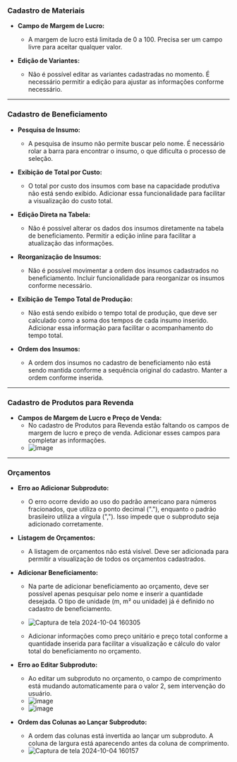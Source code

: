 ### Cadastro de Materiais

- **Campo de Margem de Lucro:**
  - A margem de lucro está limitada de 0 a 100. Precisa ser um campo livre para aceitar qualquer valor.

- **Edição de Variantes:**
  - Não é possível editar as variantes cadastradas no momento. É necessário permitir a edição para ajustar as informações conforme necessário.

---

### Cadastro de Beneficiamento

- **Pesquisa de Insumo:**
  - A pesquisa de insumo não permite buscar pelo nome. É necessário rolar a barra para encontrar o insumo, o que dificulta o processo de seleção.

- **Exibição de Total por Custo:**
  - O total por custo dos insumos com base na capacidade produtiva não está sendo exibido. Adicionar essa funcionalidade para facilitar a visualização do custo total.

- **Edição Direta na Tabela:**
  - Não é possível alterar os dados dos insumos diretamente na tabela de beneficiamento. Permitir a edição inline para facilitar a atualização das informações.

- **Reorganização de Insumos:**
  - Não é possível movimentar a ordem dos insumos cadastrados no beneficiamento. Incluir funcionalidade para reorganizar os insumos conforme necessário.

- **Exibição de Tempo Total de Produção:**
  - Não está sendo exibido o tempo total de produção, que deve ser calculado como a soma dos tempos de cada insumo inserido. Adicionar essa informação para facilitar o acompanhamento do tempo total.

- **Ordem dos Insumos:**
  - A ordem dos insumos no cadastro de beneficiamento não está sendo mantida conforme a sequência original do cadastro. Manter a ordem conforme inserida.

---

### Cadastro de Produtos para Revenda

- **Campos de Margem de Lucro e Preço de Venda:**
  - No cadastro de Produtos para Revenda estão faltando os campos de margem de lucro e preço de venda. Adicionar esses campos para completar as informações.
  - ![image](https://github.com/user-attachments/assets/a2ecdde8-e374-4a5f-9350-1a81ec26f6ef)


---

### Orçamentos

- **Erro ao Adicionar Subproduto:**
  - O erro ocorre devido ao uso do padrão americano para números fracionados, que utiliza o ponto decimal ("."), enquanto o padrão brasileiro utiliza a vírgula (","). Isso impede que o subproduto seja adicionado corretamente.

- **Listagem de Orçamentos:**
  - A listagem de orçamentos não está visível. Deve ser adicionada para permitir a visualização de todos os orçamentos cadastrados.

- **Adicionar Beneficiamento:**
  - Na parte de adicionar beneficiamento ao orçamento, deve ser possível apenas pesquisar pelo nome e inserir a quantidade desejada. O tipo de unidade (m, m² ou unidade) já é definido no cadastro de beneficiamento.
  - ![Captura de tela 2024-10-04 160305](https://github.com/user-attachments/assets/9ed571c6-809e-4cf1-bcf3-3192d12c72c7)

  - Adicionar informações como preço unitário e preço total conforme a quantidade inserida para facilitar a visualização e cálculo do valor total do beneficiamento no orçamento.

- **Erro ao Editar Subproduto:**
  - Ao editar um subproduto no orçamento, o campo de comprimento está mudando automaticamente para o valor 2, sem intervenção do usuário.
  - ![image](https://github.com/user-attachments/assets/70b53c23-f0de-44f6-900e-2a384703d3a6)
  - ![image](https://github.com/user-attachments/assets/cb66a907-96c5-4991-9641-13461b3adae6)



- **Ordem das Colunas ao Lançar Subproduto:**
  - A ordem das colunas está invertida ao lançar um subproduto. A coluna de largura está aparecendo antes da coluna de comprimento.
  - ![Captura de tela 2024-10-04 160157](https://github.com/user-attachments/assets/8cba08a0-8188-4c67-8f1f-5de5645ecc31)

